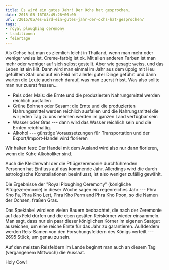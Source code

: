 ```yaml
---
title: Es wird ein gutes Jahr! Der Ochs hat gesprochen…
date: 2015-05-16T08:49:26+00:00
url: /2015/05/es-wird-ein-gutes-jahr-der-ochs-hat-gesprochen/
tags:
- royal ploughing ceremony
- traditionen
- feiertage
---
```


Als Ochse hat man es ziemlich leicht in Thailand, wenn man mehr oder weniger weiss ist. Creme-farbig ist ok. Mit allen anderen Farben ist man mehr oder weniger auf sich selbst gestellt. Aber wie gesagt: weiss, und das Leben ist ein Hit. Dann wird man einmal im Jahr aus dem üppig mit Heu gefülltem Stall und auf ein Feld mit allerlei guter Dinge geführt und dann warten die Leute auch noch darauf, was man zuerst frisst. Was also sollte man nur zuerst fressen...

* Reis oder Mais: die Ernte und die produzierten Nahrungsmittel werden reichlich ausfallen
* Grüne Bohnen oder Sesam: die Ernte und die produzierten Nahrungsmittel werden reichlich ausfallen und die Nahrungsmittel die wir jeden Tag zu uns nehmen werden im ganzen Land verfügbar sein
* Wasser oder Gras --- dann wird das Wasser reichlich sein und die Ernten reichhaltig.
* Alkohol --- günstige Voraussetzungen für Transportation und der Export/Import-Handel wird florieren

Wir halten fest: Der Handel mit dem Ausland wird also nur dann florieren, wenn die Kühe Alkoholiker sind.

Auch die Kleiderwahl der die Pflügezeremonie durchführenden Personen hat Einfluss auf das kommende Jahr. Allerdings wird die durch astrologische Konstellationen beeinflusst, ist also weniger zufällig gewählt.

Die Ergebnisse der "Royal Ploughing Ceremony" (königliche Plfügezeremonie) in dieser Woche sagen ein regenreiches Jahr --- Phra Kho Fa, Phra Kho Lert, Phra Kho Perm and Phra Kho Poon, so die Namen der Ochsen, fraßen Gras.

Das Spektakel wird von vielen Bauern beobachtet, die nach der Zeremonie auf das Feld dürfen und die eben gesäten Reiskörner wieder einsammeln. Man sagt, dass nur ein paar dieser königlichen Körner im eigenen Saatgut ausreichen, um eine reiche Ernte für das Jahr zu garantieren. Außderdem werden Reis-Samen von den Forschungsfeldern des Königs verteilt --- 2695 Stück, um genau zu sein.

Auf den meisten Reisfeldern im Lande beginnt man auch an diesem Tag (vergangenem Mittwoch) die Aussaat.

Holy Cow!
